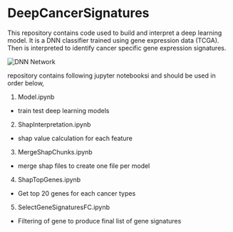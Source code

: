 # DeepCancerSignatures

This repository contains code used to build and interpret a deep learning model.
It is a DNN classifier trained using gene expression data (TCGA).
Then is interpreted to identify cancer specific gene expression signatures.

![DNN Network](./images./network.png)  

repository contains following jupyter notebooksi and should be used in order below, 
1. Model.ipynb
- train test deep learning models 

2. ShapInterpretation.ipynb
- shap value calculation for each feature 

3. MergeShapChunks.ipynb 
- merge shap files to create one file per model

4. ShapTopGenes.ipynb 
- Get top 20 genes for each cancer types 

5. SelectGeneSignaturesFC.ipynb
- Filtering of gene to produce final list of gene signatures  

